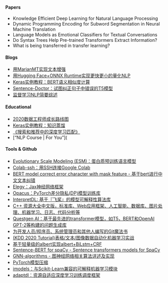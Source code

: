 #### Papers
- Knowledge Efficient Deep Learning for Natural Language Processing
- Dynamic Programming Encoding for Subword Segmentation in Neural Machine Translation
- Language Models as Emotional Classifiers for Textual Conversations
- Do Syntax Trees Help Pre-trained Transformers Extract Information?
- What is being transferred in transfer learning?

#### Blogs
- [用MarianMT实现文本增强](https://amitness.com/back-translation/)
- [用Hugging Face+ONNX Runtime实现更快更小的量化NLP](https://medium.com/microsoftazure/faster-and-smaller-quantized-nlp-with-hugging-face-and-onnx-runtime-ec5525473bb7)
- [Keras实例教程：BERT语义相似度计算](https://keras.io/examples/nlp/semantic_similarity_with_bert/)
- [Sentence-Doctor：试图纠正句子中错误的T5模型](https://github.com/flexudy-pipe/sentence-doctor)
- [监督学习NLP简要综述](https://eugeneyan.com/writing/nlp-supervised-learning-survey/)

#### Educational

- [2020数据工程师成长路线图](https://github.com/datastacktv/data-engineer-roadmap)
- [Keras实例教程：知识蒸馏](https://keras.io/examples/vision/knowledge_distillation/)
- [《搜索和推荐中的深度学习匹配》](https://nowpublishers.com/article/Details/INR-076)
- [“NLP Course | For You”](


#### Tools & Github
- [Evolutionary Scale Modeling (ESM)：蛋白质预训练语言模型](https://github.com/facebookresearch/esm)
- [Colab-ssh：用SSH连接Google Colab](https://github.com/WassimBenzarti/colab-ssh)
- [BERT model correct error character with mask feature - 基于bert进行中文文本纠错](https://github.com/tongchangD/bert_for_corrector)
- [Elegy：Jax神经网络框架](https://github.com/poets-ai/elegy)
- [Opacus：PyTorch差分隐私(DP)模型训练库](https://github.com/pytorch/opacus)
- [InterpretDL: 基于『飞桨』的模型可解释性算法库](https://github.com/PaddlePaddle/InterpretDL)
- [C++ 资源大全中文版，标准库、Web应用框架、人工智能、数据库、图片处理、机器学习、日志、代码分析等](https://github.com/jobbole/awesome-cpp-cn)
- [Questgen AI：基于最先进的transformer模型，如T5，BERT和OpenAI GPT-2等构建的问题生成库](https://github.com/ramsrigouthamg/Questgen.ai)
- [为开发人员/程序员、系统管理员和其他人编写的Git魔法书](http://www-cs-students.stanford.edu/~blynn/gitmagic/intl/zh_cn/)
- [(KDD 2020 Tutorial)表格/文本/图像数据自动化机器学习实战](https://github.com/jwmueller/KDD20-tutorial)
- [基于轻量级的albert实现albert+BiLstm+CRF](https://github.com/MarsRoger/albert_ner)
- [Sentence-BERT for spaCy - Sentence transformers models for SpaCy](https://github.com/MartinoMensio/spacy-sentence-bert)
- [GNN-algorithms - 图神经网络相关算法详述及实现](https://github.com/wangyouze/GNN-algorithms)
- [PyTorch模型压缩](https://github.com/j-marple-dev/model_compression)
- [imodels：与Scikit-Learn兼容的可解释机器学习模块](https://github.com/csinva/interpretability-implementations-demos)
- [adaptdl：资源自适应深度学习训练调度框架](https://github.com/petuum/adaptdl)
